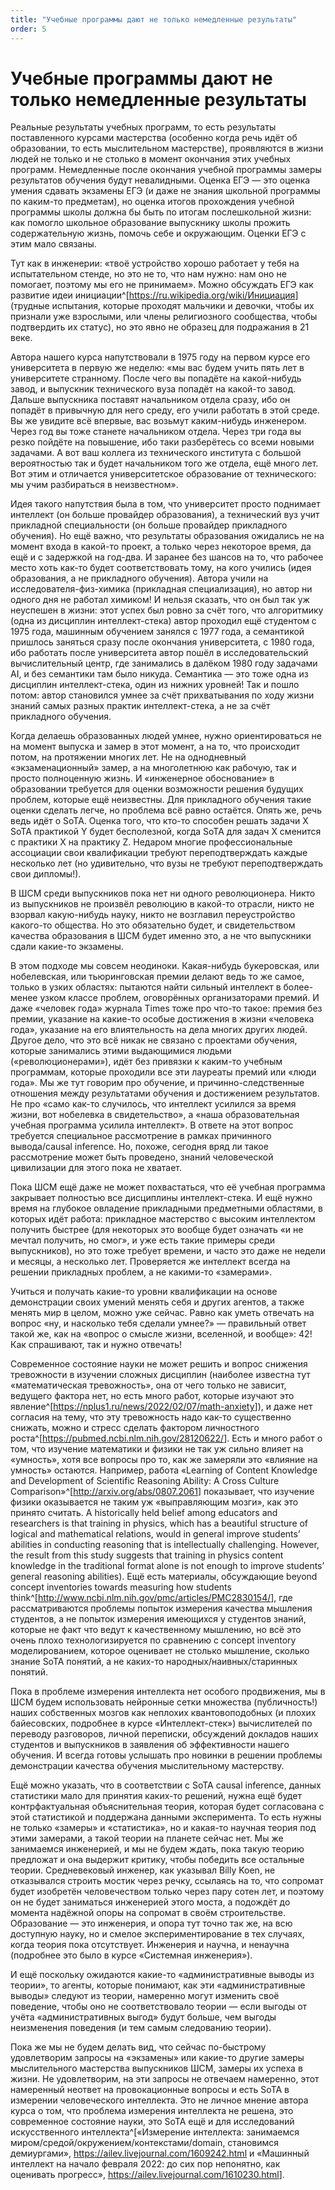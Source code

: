 ```yaml
---
title: "Учебные программы дают не только немедленные результаты"
order: 5
---
```


# Учебные программы дают не только немедленные результаты

Реальные результаты учебных программ, то есть результаты поставленного курсами мастерства (особенно когда речь идёт об образовании, то есть мыслительном мастерстве), проявляются в жизни людей не только и не столько в момент окончания этих учебных программ. Немедленные после окончания учебной программы замеры результатов обучения будут невалидными. Оценка ЕГЭ — это оценка умения сдавать экзамены ЕГЭ (и даже не знания школьной программы по каким-то предметам), но оценка итогов прохождения учебной программы школы должна бы быть по итогам послешкольной жизни: как помогло школьное образование выпускнику школы прожить содержательную жизнь, помочь себе и окружающим. Оценки ЕГЭ с этим мало связаны.

Тут как в инженерии: «твоё устройство хорошо работает у тебя на испытательном стенде, но это не то, что нам нужно: нам оно не помогает, поэтому мы его не принимаем». Можно обсуждать ЕГЭ как развитие идеи инициации^[<https://ru.wikipedia.org/wiki/Инициация>] (трудные испытания, которые проходят мальчики и девочки, чтобы их признали уже взрослыми, или члены религиозного сообщества, чтобы подтвердить их статус), но это явно не образец для подражания в 21 веке.

Автора нашего курса напутствовали в 1975 году на первом курсе его университета в первую же неделю: «мы вас будем учить пять лет в университете странному. После чего вы попадёте на какой-нибудь завод, и выпускник технического вуза попадёт на какой-то завод. Дальше выпускника поставят начальником отдела сразу, ибо он попадёт в привычную для него среду, его учили работать в этой среде. Вы же увидите всё впервые, вас возьмут каким-нибудь инженером. Через год вы тоже станете начальником отдела. Через три года вы резко пойдёте на повышение, ибо таки разберётесь со всеми новыми задачами. А вот ваш коллега из технического института с большой вероятностью так и будет начальником того же отдела, ещё много лет. Вот этим и отличается университетское образование от технического: мы учим разбираться в неизвестном».

Идея такого напутствия была в том, что университет просто поднимает интеллект (он больше провайдер образования), а технический вуз учит прикладной специальности (он больше провайдер прикладного обучения). Но ещё важно, что результаты образования ожидались не на момент входа в какой-то проект, а только через некоторое время, да ещё и с задержкой на год-два. И заранее без шансов на то, что рабочее место хоть как-то будет соответствовать тому, на кого учились (идея образования, а не прикладного обучения). Автора учили на исследователя-физ-химика (прикладная специализация), но автор ни одного дня не работал химиком! И нельзя сказать, что он был так уж неуспешен в жизни: этот успех был ровно за счёт того, что алгоритмику (одна из дисциплин интеллект-стека) автор проходил ещё студентом с 1975 года, машинным обучением занялся с 1977 года, а семантикой пришлось заняться сразу после окончания университета, с 1980 года, ибо работать после университета автор пошёл в исследовательский вычислительный центр, где занимались в далёком 1980 году задачами AI, и без семантики там было никуда. Семантика — это тоже одна из дисциплин интеллект-стека, один из нижних уровней! Так и пошло потом: автор становился умнее за счёт прихватывания по ходу жизни знаний самых разных практик интеллект-стека, а не за счёт прикладного обучения.

Когда делаешь образованных людей умнее, нужно ориентироваться не на момент выпуска и замер в этот момент, а на то, что происходит потом, на протяжении многих лет. Не на однодневный «экзаменационный» замер, а на многолетнюю как рабочую, так и просто полноценную жизнь. И «инженерное обоснование» в образовании требуется для оценки возможности решения будущих проблем, которые ещё неизвестны. Для прикладного обучения такие оценки сделать легче, но проблема всё равно остаётся. Опять же, речь ведь идёт о SoTA. Оценка того, что кто-то способен решать задачи X SoTA практикой Y будет бесполезной, когда SoTA для задач X сменится с практики X на практику Z. Недаром многие профессиональные ассоциации свои квалификации требуют переподтверждать каждые несколько лет (но удивительно, что вузы не требуют переподтверждать свои дипломы!).

В ШСМ среди выпускников пока нет ни одного революционера. Никто из выпускников не произвёл революцию в какой-то отрасли, никто не взорвал какую-нибудь науку, никто не возглавил переустройство какого-то общества. Но это обязательно будет, и свидетельством качества образования в ШСМ будет именно это, а не что выпускники сдали какие-то экзамены.

В этом подходе мы совсем неодиноки. Какая-нибудь букеровская, или нобелевская, или тьюринговская премии делают ведь то же самое, только в узких областях: пытаются найти сильный интеллект в более-менее узком классе проблем, оговорённых организаторами премий. И даже «человек года» журнала Times тоже про что-то такое: премия без премии, указание на какие-то особые достижения в жизни «человека года», указание на его влиятельность на дела многих других людей. Другое дело, что это всё никак не связано с проектами обучения, которые занимались этими выдающимися людьми («революционерами»), идёт без привязки к каким-то учебным программам, которые проходили все эти лауреаты премий или «люди года». Мы же тут говорим про обучение, и причинно-следственные отношения между результатами обучения и достижением результатов. Не про «само как-то случилось, что интеллект усилился за время жизни, вот нобелевка в свидетельство», а «наша образовательная учебная программа усилила интеллект». В ответе на этот вопрос требуется специальное рассмотрение в рамках причинного вывода/causal inference. Но, похоже, сегодня вряд ли такое рассмотрение может быть проведено, знаний человеческой цивилизации для этого пока не хватает.

Пока ШСМ ещё даже не может похвастаться, что её учебная программа закрывает полностью все дисциплины интеллект-стека. И ещё нужно время на глубокое овладение прикладными предметными областями, в которых идёт работа: прикладное мастерство с высоким интеллектом получить быстрее (для некоторых это вообще будет означать «и не мечтал получить, но смог», и уже есть такие примеры среди выпускников), но это тоже требует времени, и часто это даже не недели и месяцы, а несколько лет. Проверяется же интеллект всегда на решении прикладных проблем, а не какими-то «замерами».

Учиться и получать какие-то уровни квалификации на основе демонстрации своих умений менять себя и других агентов, а также менять мир в целом, можно уже сейчас. Равно как уметь отвечать на вопрос «ну, и насколько тебя сделали умнее?» — правильный ответ такой же, как на «вопрос о смысле жизни, вселенной, и вообще»: 42! Как спрашивают, так и нужно отвечать!

Современное состояние науки не может решить и вопрос снижения тревожности в изучении сложных дисциплин (наиболее известна тут «математическая тревожность», она от чего только не зависит, ведущего фактора нет, но есть много работ, которые изучают это явление^[<https://nplus1.ru/news/2022/02/07/math-anxiety>]), и даже нет согласия на тему, что эту тревожность надо как-то существенно снижать, можно и стресс сделать фактором личностного роста^[<https://pubmed.ncbi.nlm.nih.gov/28120622/>]. Есть и много работ о том, что изучение математики и физики не так уж сильно влияет на «умность», хотя все вопросы про то, как же замеряли это «влияние на умность» остаются. Например, работа «Learning of Content Knowledge and Development of Scientific Reasoning Ability: A Cross Culture Comparison»^[<http://arxiv.org/abs/0807.2061>] показывает, что изучение физики оказывается не таким уж «выправляющим мозги», как это принято считать. A historically held belief among educators and researchers is that training in physics, which has a beautiful structure of logical and mathematical relations, would in general improve students’ abilities in conducting reasoning that is intellectually challenging. However, the result from this study suggests that training in physics content knowledge in the traditional format alone is not enough to improve students’ general reasoning abilities). Ещё есть материалы, обсуждающие beyond concept inventories towards measuring how students think^[<http://www.ncbi.nlm.nih.gov/pmc/articles/PMC2830154/>], где рассматриваются проблемы попыток измерения качества мышления студентов, а не попыток измерения имеющихся у студентов знаний, которые не факт что ведут к качественному мышлению, но всё это очень плохо технологизируется по сравнению с concept inventory моделированием, которое оценивает не столько мышление, сколько знание SoTA понятий, а не каких-то народных/наивных/старинных понятий.

Пока в проблеме измерения интеллекта нет особого продвижения, мы в ШСМ будем использовать нейронные сетки множества (публичность!) наших собственных мозгов как неплохих квантовоподобных (и плохих байесовских, подробнее в курсе «Интеллект-стек») вычислителей по переводу разговоров, личной переписки, обсуждений докладов наших студентов и выпускников в заявления об эффективности нашего обучения. И всегда готовы услышать про новинки в решении проблемы демонстрации качества обучения мыслительному мастерству.

Ещё можно указать, что в соответствии с SoTA causal inference, данных статистики мало для принятия каких-то решений, нужна ещё будет контрфактуальная объяснительная теория, которая будет согласована с этой статистикой и поддержана данными эксперимента. То есть нужны не только «замеры» и «статистика», но и какая-то научная теория под этими замерами, а такой теории на планете сейчас нет. Мы же занимаемся инженерией, и мы не будем ждать, пока такую теорию предложат и она выдержит критику, чтобы победить все остальные теории. Средневековый инженер, как указывал Billy Koen, не отказывался строить мостик через речку, ссылаясь на то, что сопромат будет изобретён человечеством только через пару сотен лет, и поэтому он не будет заниматься инженерией этого моста, а подождёт до момента надёжной опоры на сопромат в своём строительстве. Образование — это инженерия, и опора тут точно так же, на всю доступную науку, но и смелое экспериментирование в тех случаях, когда теория пока отсутствует. Инженерия и научна, и ненаучна (подробнее это было в курсе «Системная инженерия»).

И ещё поскольку ожидаются какие-то «административные выводы из теории», то агенты, которые понимают, как эти «административные выводы» следуют из теории, намеренно могут изменить своё поведение, чтобы оно не соответствовало теории — если выгоды от учёта «административных выгод» будут больше, чем выгоды неизменения поведения (и тем самым следованию теории).

Пока же мы не будем делать вид, что сейчас по-быстрому удовлетворим запросы на «экзамены» или какие-то другие замеры мыслительного мастерства выпускников ШСМ, замеры их успеха в жизни. Не удовлетворим, на эти запросы не отвечаем намеренно, этот намеренный неответ на провокационные вопросы и есть SoTA в измерении человеческого интеллекта. Это не личное мнение автора курса о том, что проблема измерения интеллекта не решена, это современное состояние науки, это SoTA ещё и для исследований искусственного интеллекта^[«Измерение интеллекта: занимаемся миром/средой/окружением/контекстами/domain, становимся демиургами», <https://ailev.livejournal.com/1609242.html> и «Машинный интеллект на начало февраля 2022: до сих пор непонятно, как оценивать прогресс», <https://ailev.livejournal.com/1610230.html>].